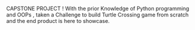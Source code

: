 CAPSTONE PROJECT ! 
With the prior Knowledge of Python programming and OOPs , taken a Challenge to build Turtle Crossing game from scratch and the end product is here to showcase.
